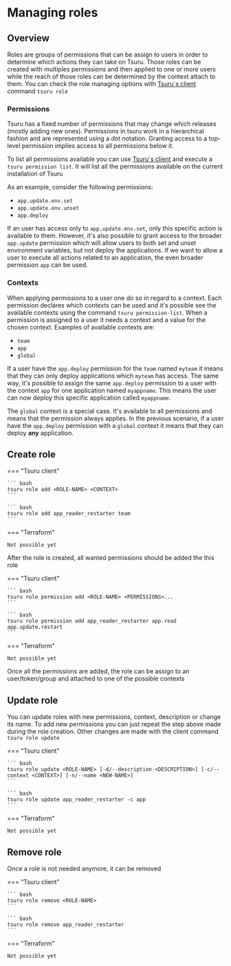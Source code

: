 # Managing roles

## Overview

Roles are groups of permissions that can be assign to users in order to determine
which actions they can take on Tsuru. Those roles can be created with multiples permissions
and then applied to one or more users while the reach of those roles can be determined by the
context attach to them. You can check the role managing options with [Tsuru`s client](../user_guides/install_client.md)
command ``tsuru role``

### Permissions

Tsuru has a fixed number of permissions that may change which releases (mostly adding new ones).
Permissions in tsuru work in a hierarchical fashion and are
represented using a dot notation. Granting access to a top-level permission
implies access to all permissions below it.

To list all permissions available you can use [Tsuru`s client](../user_guides/install_client.md)
and execute a ``tsuru permission list``. It will list all the permissions available on the current
installation of Tsuru

As an example, consider the following permissions:

* ``app.update.env.set``
* ``app.update.env.unset``
* ``app.deploy``

If an user has access only to ``app.update.env.set``, only this specific action
is available to them. However, it's also possible to grant access to the broader
``app.update`` permission which will allow users to both set and unset
environment variables, but not deploy the applications. If we want to allow a
user to execute all actions related to an application, the even broader
permission ``app`` can be used.

### Contexts

When applying permissions to a user one do so in regard to a context. Each
permission declares which contexts can be used and it's possible see the
available contexts using the command ``tsuru permission-list``. When a
permission is assigned to a user it needs a context and a value for the chosen
context. Examples of available contexts are:

* ``team``
* ``app``
* ``global``

If a user have the ``app.deploy`` permission for the ``team`` named ``myteam``
it means that they can only deploy applications which ``myteam`` has access. The
same way, it's possible to assign the same ``app.deploy`` permission to a user
with the context ``app`` for one application named ``myappname``. This means the
user can now deploy this specific application called ``myappname``.

The ``global`` context is a special case. It's available to all permissions and
means that the permission always applies. In the previous scenario, if a user
have the ``app.deploy`` permission with a ``global`` context it means that they
can deploy **any** application.

## Create role

=== "Tsuru client"

    ``` bash
    tsuru role add <ROLE-NAME> <CONTEXT>
    ```

    ``` bash
    tsuru role add app_reader_restarter team
    ```


=== "Terraform"

    Not possible yet


After the role is created, all wanted permissions should be added the this role

=== "Tsuru client"

    ``` bash
    tsuru role permission add <ROLE-NAME> <PERMISSIONS>...
    ```

    ``` bash
    tsuru role permission add app_reader_restarter app.read app.update.restart
    ```


=== "Terraform"

    Not possible yet

Once all the permissions are added, the role can be assign to an user/token/group
and attached to one of the possible contexts

## Update role

You can update roles with new permissions, context, description or change its
name. To add new permissions you can just repeat the step above made during
the role creation. Other changes are made with the client command ``tsuru role update``

=== "Tsuru client"

    ``` bash
    tsuru role update <ROLE-NAME> [-d/--description <DESCRIPTION>] [-c/--context <CONTEXT>] [-n/--name <NEW-NAME>]
    ```

    ``` bash
    tsuru role update app_reader_restarter -c app
    ```


=== "Terraform"

    Not possible yet

## Remove role

Once a role is not needed anymore, it can be removed

=== "Tsuru client"

    ``` bash
    tsuru role remove <ROLE-NAME>
    ```

    ``` bash
    tsuru role remove app_reader_restarter
    ```


=== "Terraform"

    Not possible yet